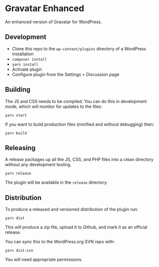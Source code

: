 # Gravatar Enhanced

An enhanced version of Gravatar for WordPress.

## Development

- Clone this repo to the `wp-content/plugins` directory of a WordPress installation
- `composer install`
- `yarn install`
- Activate plugin
- Configure plugin from the Settings > Discussion page

## Building

The JS and CSS needs to be compiled. You can do this in development mode, which will monitor for updates to the files:

`yarn start`

If you want to build production files (minified and without debugging) then:

`yarn build`

## Releasing
A release packages up all the JS, CSS, and PHP files into a clean directory without any development tooling.

`yarn release`

The plugin will be available in the `release` directory.

## Distribution
To produce a released and versioned distribution of the plugin run:

`yarn dist`

This will produce a zip file, upload it to Github, and mark it as an official release.

You can sync this to the WordPress.org SVN repo with:

`yarn dist:svn`

You will need appropriate permissions.

